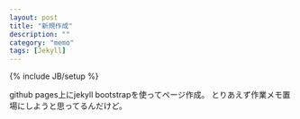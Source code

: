 ```yaml
---
layout: post
title: "新規作成"
description: ""
category: "memo"
tags: [Jekyll]
---
```

{% include JB/setup %}

github pages上にjekyll bootstrapを使ってページ作成。
とりあえず作業メモ置場にしようと思ってるんだけど。

